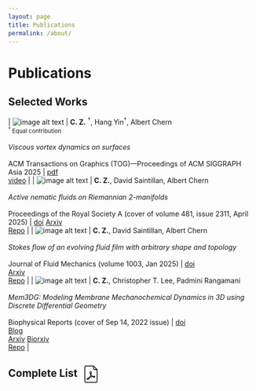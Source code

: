 ```yaml
---
layout: page
title: Publications
permalink: /about/
---
```

<!-- ## Name and Pronouciation  -->
<!-- My first name is CunCheng (存诚), or in short, Cheng (诚), and last name is Zhu (朱).   -->
<!-- My first name is Cun-Cheng (Chinese characters 存 t͡sʰwən˧˥ -诚 t͡ʂʰɤŋ˧˥), or in short, Cheng, and laqst name is Zhu, 朱(t͡ʂu˥).  -->

<!-- ## Education
- University of California, San Diego
    - PhD, Engineering with Specialization in Computational Science, 2019-ongoing
    - MS, Engineering Physics (in conjunction with the PhD program), 2019-2021
    - BS, Mechanical Engineering, 2015-2019
- Shenzhen Middle School, China -->

# Publications

## Selected Works
<!-- the image layout is based on https://lizheidner.com/front-end/responsive-images/ -->

| <img src="/assets/images/vis_vor_siggraph.png" srcset="/assets/images/vis_vor_siggraph.png 100w" sizes="100vw" alt="image alt text" width = 400> | **C. Z.** <sup>†</sup>, Hang Yin<sup>†</sup>, Albert Chern <br> <small><sup>†</sup> Equal contribution</small> <br><br> *Viscous vortex dynamics on surfaces*  <br><br> ACM Transactions on Graphics (TOG)—Proceedings of ACM SIGGRAPH Asia 2025 | [pdf](/assets/files/ViscousVortex.pdf) <br> [video](https://youtu.be/7jpIGQ0LVV0) |
| <img src="/assets/images/rspa.jpg" srcset="/assets/images/rspa.jpg 100w" sizes="100vw" alt="image alt text" width = 400> |     **C. Z.**, David Saintillan, Albert Chern <br><br> *Active nematic fluids on Riemannian 2-manifolds*  <br><br> Proceedings of the Royal Society A (cover of volume 481, issue 2311, April 2025) | [doi](https://doi.org/10.1098/rspa.2024.0418) [Arxiv](https://arxiv.org/abs/2405.06044)  <br> [Repo](https://github.com/CunchengZhu/Riemannian-active-nematics-2024)  |
| <img src="/assets/images/evolve.jpeg" srcset="/assets/images/evolve.jpeg 100w" sizes="100vw" alt="image alt text" width = 400> |     **C. Z.**, David Saintillan, Albert Chern <br><br> *Stokes flow of an evolving fluid film with arbitrary shape and topology*  <br><br> Journal of Fluid Mechanics (volume 1003, Jan 2025) | [doi](https://doi.org/10.1017/jfm.2024.1208) <br> [Arxiv](https://arxiv.org/abs/2407.14025)  <br> [Repo](https://github.com/CunchengZhu/Evolving-Stokes-flow-2024.git) |
| <img src="/assets/images/BPR_2_3_COVER-copy-600-600-p-L-97.jpg" srcset="/assets/images/BPR_2_3_COVER-copy-600-600-p-L-97.jpg 100w" sizes="100vw" alt="image alt text" width = 400> |     **C. Z.**, Christopher T. Lee, Padmini Rangamani <br><br> *Mem3DG: Modeling Membrane Mechanochemical Dynamics in 3D using Discrete Differential Geometry* <br><br>  Biophysical Reports (cover of Sep 14, 2022 issue)   | [doi](https://doi.org/10.1016/j.bpr.2022.100062) <br> [Blog](https://www.biophysics.org/blog/from-the-animation-industry-to-membrane-biophysics)  <br> [Arxiv](https://arxiv.org/abs/2111.04460) [Biorxiv](https://www.biorxiv.org/content/10.1101/2021.10.30.466618v2) <br> [Repo](https://github.com/CunchengZhu/Mem3DG) <!-- - solicited by the editor-in-chief for submission and cover of Sep 14, 2022 issue) -->   |

<!-- 
## Presentations
- Viscous flow of evolving film with arbitrary geometry and topology at *2025 SIAM Conference on Computational Science and Engineering (CSE25), Section of Geometric Mechanics*
- Viscous flow of evolving film with arbitrary geometry and topology at *the 16th World Congress on Computational Mechanics (WCCM)/4th Pan American Congress on Computational Mechanics (PANACM), Section of Geometric Mechanics*
- Active nematic fluids on Riemannian 2-manifolds at *Southern California Applied Mathematics Symposium 2024, UCSD*
- Viscous flow of evolving film with arbitrary geometry and topology at *Southern California Flow Physics Symposium (SoCal Fluids) XVII 2024, UCI*
- Dynamics of active nematic fluids on arbitrary manifolds: exploring the role of geometry and topology at *Mechanics of Life II workshop hosted by Center for Computational Biology, Flatiron Institute*
- Dynamics of active nematic fluids on arbitrary manifolds: exploring the role of geometry and topology at *APS DFD 76th Annual Meeting*
- Hydrodynamics of active nematics on curved stationary and deformable surface at *Southern California Flow Physics Symposium (SoCal Fluids) XVI 2023, SDSU* 
- Mem3DG: Modeling Membrane Mechanochemical Dynamics in 3D using Discrete Differential Geometry at *Poster session at Research Expo 2022, Jacobs School of Engineering, UCSD*
- Mem3DG: Modeling Membrane Mechanochemical Dynamics in 3D using Discrete Differential Geometry at *Allen Institute for Cell Science*
- Mem3DG: Modeling Membrane Mechanochemical Dynamics in 3D using Discrete Differential Geometry at *Biophysical Society 2022 poster session*  -->

## Complete List <a href="/assets/files/cv2_zhu.pdf" target="_blank"><img src="/assets/images/pdf.png" alt="CV" style="vertical-align: middle; margin-left: 5px; width: 35px; height: 35px;"></a>